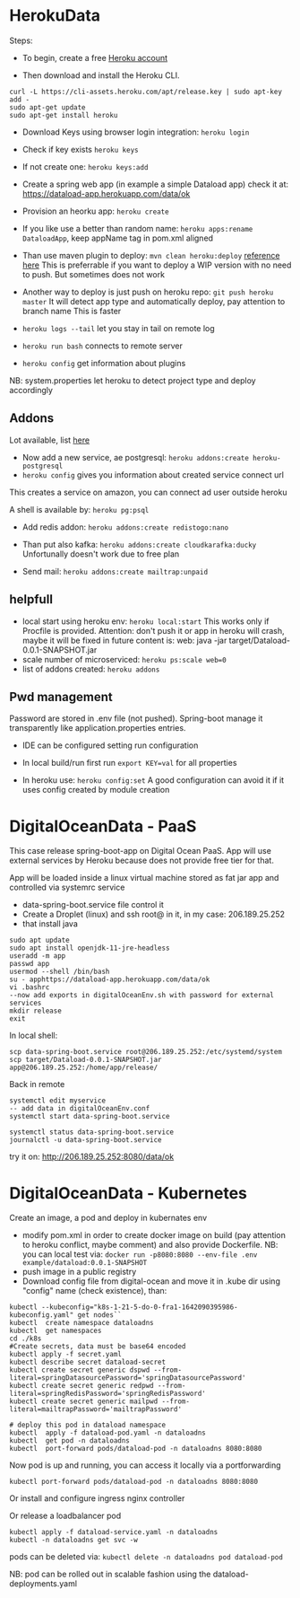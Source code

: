 # HerokuData
Steps: 
* To begin, create a free [Heroku account](https://signup.heroku.com/)

* Then download and install the Heroku CLI.
```
curl -L https://cli-assets.heroku.com/apt/release.key | sudo apt-key add -
sudo apt-get update
sudo apt-get install heroku
```

* Download Keys using browser login integration: ``heroku login``
* Check if key exists ``heroku keys``
* If not create one: ``heroku keys:add``


* Create a spring web app (in example a simple Dataload app) check it at: https://dataload-app.herokuapp.com/data/ok

* Provision an heorku app: ``heroku create``
* If you like use a better than random name: ``heroku apps:rename DataloadApp``, keep appName tag in pom.xml aligned

* Than use maven plugin to deploy: ``mvn clean heroku:deploy`` [reference here](https://devcenter.heroku.com/articles/deploying-java-applications-with-the-heroku-maven-plugin)
This is preferrable if you want to deploy a WIP version with no need to push. But sometimes does not work

* Another way to deploy is just push on heroku repo: ``git push heroku master`` It will detect app type and automatically deploy, pay attention to branch name
This is faster

* ``heroku logs --tail`` let you stay in tail on remote log 
* ``heroku run bash`` connects to remote server
* ``heroku config`` get information about plugins
  
NB: system.properties let heroku to detect project type and deploy accordingly

## Addons
Lot available, list [here](https://elements.heroku.com/addons)

* Now add a new service, ae postgresql: ``heroku addons:create heroku-postgresql``
* ``heroku config`` gives you information about created service connect url 

This creates a service on amazon, you can connect ad user outside heroku

A shell is available by:  ``heroku pg:psql``

* Add redis addon: ``heroku addons:create redistogo:nano``

* Than put also kafka: ``heroku addons:create cloudkarafka:ducky``
Unfortunally doesn't work due to free plan

* Send mail: ``heroku addons:create mailtrap:unpaid``

## helpfull

* local start using heroku env: ``heroku local:start`` This works only if Procfile is provided. Attention: don't push it or app in heroku will crash, maybe it will be fixed in future
content is: web: java -jar target/Dataload-0.0.1-SNAPSHOT.jar
* scale number of microserviced: ``heroku ps:scale web=0``
* list of addons created: ``heroku addons``

## Pwd management
Password are stored in .env file (not pushed). Spring-boot manage it transparently like application.properties entries.

- IDE can be configured setting run configuration

- In local build/run first run ``export KEY=val`` for all properties

- In heroku use: ``heroku config:set`` A good configuration can avoid it if it uses config created by module creation

# DigitalOceanData - PaaS
This case release spring-boot-app on Digital Ocean PaaS. App will use external services by Heroku because does not provide free tier for that.

App will be loaded inside a linux virtual machine stored as fat jar app and controlled via systemrc service

* data-spring-boot.service file control it
* Create a Droplet (linux) and ssh root@ in it, in my case: 206.189.25.252
* that install java
```
sudo apt update
sudo apt install openjdk-11-jre-headless
useradd -m app
passwd app
usermod --shell /bin/bash
su - apphttps://dataload-app.herokuapp.com/data/ok
vi .bashrc
--now add exports in digitalOceanEnv.sh with password for external services
mkdir release
exit
```

In local shell:
```
scp data-spring-boot.service root@206.189.25.252:/etc/systemd/system
scp target/Dataload-0.0.1-SNAPSHOT.jar app@206.189.25.252:/home/app/release/
```

Back in remote
```
systemctl edit myservice
-- add data in digitalOceanEnv.conf
systemctl start data-spring-boot.service

systemctl status data-spring-boot.service
journalctl -u data-spring-boot.service
```

try it on: http://206.189.25.252:8080/data/ok

# DigitalOceanData - Kubernetes
Create an image, a pod and deploy in kubernates env 

* modify pom.xml in order to create docker image on build (pay attention to heroku conflict, maybe comment) and also provide Dockerfile. NB: you can local test via: 
``docker run -p8080:8080 --env-file .env example/dataload:0.0.1-SNAPSHOT``
* push image in a public registry
* Download config file from digital-ocean and move it in .kube dir using "config" name (check existence), than: 
```
kubectl --kubeconfig="k8s-1-21-5-do-0-fra1-1642090395986-kubeconfig.yaml" get nodes``
kubectl  create namespace dataloadns
kubectl  get namespaces
cd ./k8s
#Create secrets, data must be base64 encoded
kubectl apply -f secret.yaml
kubectl describe secret dataload-secret
kubectl create secret generic dspwd --from-literal=springDatasourcePassword='springDatasourcePassword'
kubectl create secret generic redpwd --from-literal=springRedisPassword='springRedisPassword'
kubectl create secret generic mailpwd --from-literal=mailtrapPassword='mailtrapPassword'

# deploy this pod in dataload namespace
kubectl  apply -f dataload-pod.yaml -n dataloadns
kubectl  get pod -n dataloadns
kubectl  port-forward pods/dataload-pod -n dataloadns 8080:8080
```
Now pod is up and running, you can access it locally via a portforwarding
```
kubectl port-forward pods/dataload-pod -n dataloadns 8080:8080
```
Or install and configure ingress nginx controller

Or release a loadbalancer pod
```
kubectl apply -f dataload-service.yaml -n dataloadns
kubectl -n dataloadns get svc -w
```
pods can be deleted via:
```kubectl delete -n dataloadns pod dataload-pod```

NB: pod can be rolled out in scalable fashion using the dataload-deployments.yaml